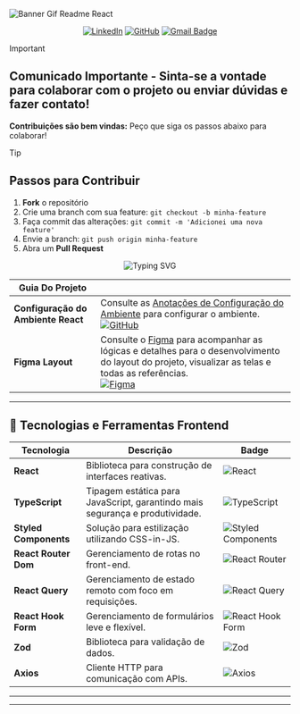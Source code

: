 ![Banner Gif Readme React](https://github.com/user-attachments/assets/3d099511-6829-4d42-b34a-a955dd3713e4)

<div align="center">
   
[![LinkedIn](https://img.shields.io/badge/linkedin-black.svg?style=flat-square&logo=linkedin&logoColor=white)](http://www.linkedin.com/in/alinealv-silv) [![GitHub](https://img.shields.io/badge/github-black.svg?style=flat-square&logo=github&logoColor=white)](https://github.com/AlineSilv) [![Gmail Badge](https://img.shields.io/badge/-alinealv.silv@gmail.com-181717?style=flat-square&logo=Gmail&logoColor=white)](mailto:alinealv.silv@gmail.com)

</div>

>[!IMPORTANT]
> ## Comunicado Importante - Sinta-se a vontade para colaborar com o projeto ou enviar dúvidas e fazer contato!
> **Contribuições são bem vindas:** Peço que siga os passos abaixo para colaborar!

>[!TIP]
> ## Passos para Contribuir
> 1. **Fork** o repositório
> 2. Crie uma branch com sua feature: `git checkout -b minha-feature`
> 3. Faça commit das alterações: `git commit -m 'Adicionei uma nova feature'`
> 4. Envie a branch: `git push origin minha-feature`
> 5. Abra um **Pull Request**

<div align="center">

![Typing SVG](https://readme-typing-svg.herokuapp.com/?center=true&vCenter=true&color=ffffff&lines=Projeto+React+TypeScript;Análises+de+Dados+Clientes+Cloud)

</div>

| **Guia Do Projeto**               |                                                                                                           |
|--------------------------------------|-----------------------------------------------------------------------------------------------------------|
| **Configuração do Ambiente React**  | Consulte as [Anotações de Configuração do Ambiente](https://github.com/AlineSilv/cloud-client-bank/blob/main/src/README.md) para configurar o ambiente. <br> [![GitHub](https://img.shields.io/badge/github-black.svg?style=flat-square&logo=github&logoColor=white)](https://github.com/AlineSilv/cloud-client-bank/blob/main/src/README.md) |
| **Figma Layout**                     | Consulte o [Figma](https://www.figma.com/design/2rBsgi5LytRsl1w7Camo9m/Web-Design---Cloud-Client-Bank?node-id=0-1&t=pzV7PBUXWkOxCcmh-1) para acompanhar as lógicas e detalhes para o desenvolvimento do layout do projeto, visualizar as telas e todas as referências. <br> [![Figma](https://img.shields.io/badge/figma-black.svg?style=flat-square&logo=figma&logoColor=white)](https://www.figma.com/design/2rBsgi5LytRsl1w7Camo9m/Web-Design---Cloud-Client-Bank?node-id=0-1&t=pzV7PBUXWkOxCcmh-1) |

---

## 📌 Tecnologias e Ferramentas Frontend

| **Tecnologia**           | **Descrição**                                                                 | **Badge** |
|-------------------------|-----------------------------------------------------------------------------|----------|
| **React**              | Biblioteca para construção de interfaces reativas.                          | ![React](https://img.shields.io/badge/-React-black?style=flat&logo=react&logoColor=white) |
| **TypeScript**         | Tipagem estática para JavaScript, garantindo mais segurança e produtividade. | ![TypeScript](https://img.shields.io/badge/-TypeScript-black?style=flat&logo=typescript&logoColor=white) |
| **Styled Components**  | Solução para estilização utilizando CSS-in-JS.                              | ![Styled Components](https://img.shields.io/badge/-Styled%20Components-black?style=flat&logo=styled-components&logoColor=white) |
| **React Router Dom**   | Gerenciamento de rotas no front-end.                                        | ![React Router](https://img.shields.io/badge/-React%20Router-black?style=flat&logo=react-router&logoColor=white) |
| **React Query**        | Gerenciamento de estado remoto com foco em requisições.                    | ![React Query](https://img.shields.io/badge/-React%20Query-black?style=flat&logo=react-query&logoColor=white) |
| **React Hook Form**    | Gerenciamento de formulários leve e flexível.                              | ![React Hook Form](https://img.shields.io/badge/-React%20Hook%20Form-black?style=flat&logo=react-hook-form&logoColor=white) |
| **Zod**               | Biblioteca para validação de dados.                                         | ![Zod](https://img.shields.io/badge/-Zod-black?style=flat&logoColor=white) |
| **Axios**             | Cliente HTTP para comunicação com APIs.                                     | ![Axios](https://img.shields.io/badge/-Axios-black?style=flat&logo=axios&logoColor=white) |


---


---


